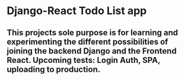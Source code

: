# Django-React Todo List app

## This projects sole purpose is for learning and experimenting the different possibilities of joining the backend Django and the Frontend React. Upcoming tests: Login Auth, SPA, uploading to production.
